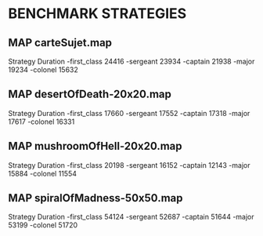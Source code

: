 # BENCHMARK STRATEGIES
## MAP carteSujet.map
Strategy			Duration
-first_class		24416
-sergeant			23934
-captain			21938
-major				19234
-colonel			15632


## MAP desertOfDeath-20x20.map
Strategy			Duration
-first_class		17660
-sergeant			17552
-captain			17318
-major				17617
-colonel			16331

## MAP mushroomOfHell-20x20.map
Strategy			Duration
-first_class		20198
-sergeant			16152
-captain			12143
-major				15884
-colonel			11554

## MAP spiralOfMadness-50x50.map
Strategy			Duration
-first_class		54124
-sergeant			52687
-captain			51644
-major				53199
-colonel			51720